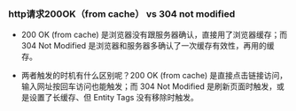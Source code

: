 ### http请求200OK（from cache） vs 304 not modified

- 200 OK (from cache)  是浏览器没有跟服务器确认，直接用了浏览器缓存；而 304 Not Modified 是浏览器和服务器多确认了一次缓存有效性，再用的缓存。

- 两者触发的时机有什么区别呢？200 OK (from cache) 是直接点击链接访问，输入网址按回车访问也能触发；而 304 Not Modified 是刷新页面时触发，或是设置了长缓存、但 Entity Tags 没有移除时触发。
